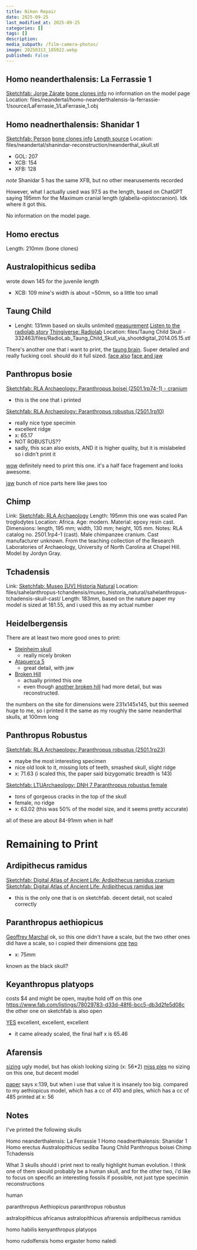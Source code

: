 ```yaml
---
title: Nikon Repair
date: 2025-09-25
last_modified_at: 2025-09-25
categories: []
tags: []
description: 
media_subpath: /film-camera-photos/
image: 20250313_185922.webp
published: False
---
```


## Homo neanderthalensis: La Ferrassie 1
[Sketchfab: Jorge Zárate](https://sketchfab.com/3d-models/homo-neanderthal-c5b18842080f479889fb04133c5f701f)
[bone clones info](https://boneclones.com/product/homo-neanderthalensis-skull-la-ferrassie-1-BH-019)
no information on the model page
Location: files/neandertal/homo-neanderthalensis-la-ferrassie-1/source/LaFerrasie_1/LaFerrasie_1.obj

## Homo neadnerthalensis: Shanidar 1
[Sketchfab: Person](https://sketchfab.com/3d-models/neanderthal-skull-9b3c92418e564edc8cc84dda42e6c761)
[bone clones info](https://boneclones.com/product/shanidar-1-skull-BH-050)
[Length source](https://www.academia.edu/figures/7188879/table-2-selected-measurements-from-the-shanidar-and-crania)
Location: files/neandertal/shanindar-reconstruction/neanderthal_skull.stl
- GOL: 207
- XCB: 154
- XFB: 128

*note* Shanidar 5 has the same XFB, but no other mearusements recorded

However, what I actually used was 97.5 as the length, based on ChatGPT saying 195mm for the Maximum cranial length (glabella-opistocranion). Idk where it got this.

No information on the model page.

## Homo erectus
Length: 210mm (bone clones)

## Australopithicus sediba
wrote down 145 for the juvenile length
- XCB: 109
mine's width is about ~50mm, so a little too small

## Taung Child
- Lenght: 131mm 
based on skulls unlimited [measurement](https://www.skullsunlimited.com/products/replica-taung-child-skull-3-pieces-bh-016)
[Listen to the radiolab story](https://www.radiolab.org/podcast/taung-child)
[Thingiverse: Radiolab](https://www.thingiverse.com/thing:332463)
Location: files/Taung Child Skull - 332463/files/RadioLab_Taung_Child_Skull_via_shootdigital_2014.05.15.stl

There's another one that i want to print, the [taung brain](https://sketchfab.com/3d-models/australopithecus-africanus-taung25011rp11-1-0cc121b94edc4a409e4e3862254e729a). Super detailed and really fucking cool. should do it full sized. [face also](https://sketchfab.com/3d-models/crane-enfant-de-taung-1b53441de0d9454eaeae48ad2f37e0cf) [face and jaw](https://sketchfab.com/3d-models/primates-australopithecus-africanus-ac715114f43040769389a086a5635929)

## Panthropus bosie
[Sketchfab: RLA Archaeology: Paranthropus boisei (2501.1rp74-1) - cranium](https://sketchfab.com/3d-models/paranthropus-boisei-25011rp74-1-cranium-9b0fe239afbc49e9a2bec1bb05dbd55c) 
  - this is the one that i printed


[Sketchfab: RLA Archaeology: Paranthropus robustus (2501.1rp10)](https://sketchfab.com/3d-models/paranthropus-robustus-25011rp10-0b541e124a8e41c285020329ef000283)
  - really nice type specimin
  - excellent ridge
  - x: 65.17
  - NOT ROBUSTUS??
  - sadly, this scan also exists, AND it is higher quality, but it is mislabeled so i didn't print it

[wow](https://africanfossils.org/hominids/knmer-732?o=1)
definitely need to print this one. it's a half face fragement and looks awesome.

[jaw](https://africanfossils.org/hominids/knmer-3230?o=1) bunch of nice parts here like jaws too

## Chimp
Link: [Sketchfab: RLA Archaeology](https://sketchfab.com/3d-models/pan-troglodytes-modern-25011rp4-1-1dd3785e1efb43be85bd89c680a69d0a)
Length: 195mm
this one was scaled 
Pan troglodytes
Location: Africa.
Age: modern.
Material: epoxy resin cast.
Dimensions: length, 195 mm; width, 130 mm; height, 105 mm.
Notes: RLA catalog no. 2501.1rp4-1 (cast). Male chimpanzee cranium. Cast manufacturer unknown. From the teaching collection of the Research Laboratories of Archaeology, University of North Carolina at Chapel Hill. Model by Jordyn Gray.

## Tchadensis
Link: [Sketchfab: Museo [UV] Historia Natural](https://sketchfab.com/3d-models/sahelanthropus-tchadensis-skull-cast-08a5eb1ecef444d3a5f13bf5a2818923)
Location: files/sahelanthropus-tchandensis/museo_historia_natural/sahelanthropus-tchadensis-skull-cast/
Length: 183mm, based on the nature paper
my model is sized at 181.55, and i used this as my actual number


## Heidelbergensis

There are at least two more good ones to print:
- [Steinheim skull](https://sketchfab.com/3d-models/homo-heidelbergensis-steinheim-skull1979rp45-e4220013e3d3454d9b7492d47116fe86)
  - really nicely broken
- [Atapuerca 5](https://sketchfab.com/3d-models/homo-heidelbergensis-8b07fb8f41a74d589be05e7152a79612)
  - great detail, with jaw
- [Broken Hill](https://sketchfab.com/3d-models/homo-sapiens-25011rp35-cranium-96ce6fa86a01479d907f7032e3e8f9b1)
  - actually printed this one
  - even though [another broken hill](https://sketchfab.com/3d-models/homo-heidelbergensis-broken-hill-1979rp9-91c4a28787c04df39540a290528794fa) had more detail, but was reconstructed.


the numbers on the site for dimensions were 231x145x145, but this seemed huge to me, so i printed it the same as my roughly the same neanderthal skulls, at 100mm long

## Panthropus Robustus
[Sketchfab: RLA Archaeology: Paranthropus robustus (2501.1rp23)](https://sketchfab.com/3d-models/paranthropus-robustus-25011rp23-63b6f246e55e411492bb8a4615f2bee0)
  - maybe the most interesting specimen
  - nice old look to it, missing lots of teeth, smashed skull, slight ridge
  - x: 71.63 (i scaled this, the paper said bizygomatic breadth is 143)


[Sketchfab: LTUArchaeology: DNH 7 Paranthropus robustus female](https://sketchfab.com/3d-models/dnh-7-paranthropus-robustus-female-c581173550444e5e95d2dc9df611c450)
  - _tons_ of gorgeous cracks in the top of the skull
  - female, no ridge
  - x: 63.02 (this was 50% of the model size, and it seems pretty accurate)


all of these are about 84-91mm when in half


# Remaining to Print

## Ardipithecus ramidus

[Sketchfab: Digital Atlas of Ancient Life: Ardipithecus ramidus cranium](https://sketchfab.com/3d-models/ardipithecus-ramidus-cranium-1b55fb758d164a60bab6a7d57f750b01)
[Sketchfab: Digital Atlas of Ancient Life: Ardipithecus ramidus jaw](https://sketchfab.com/3d-models/ardipithecus-ramidus-mandible-758bdb9201834f2eab61323ba0e786c3)
- this is the only one that is on sketchfab. decent detail, not scaled correctly

## Paranthropus aethiopicus

[Geoffrey Marchal](https://sketchfab.com/3d-models/paranthropus-aethiopicus-b45efcb8b6fa459bb7f0e5726ac1d3e7)
ok, so this one didn't have a scale, but the two other ones did have a scale, so i copied their dimensions
[one](https://sketchfab.com/3d-models/paranthropus-aethiopicus-25011rp19-333ebef7b3c04af8b87c3ee7467b5470)
[two](https://sketchfab.com/3d-models/paranthropus-aethiopicus-f799f267330f4d2d994b154581074344)

- x: 75mm

known as the black skull?

## Keyanthropus platyops
costs $4 and might be open, maybe hold off on this one https://www.fab.com/listings/78029783-d33d-48f6-bcc5-db3d2fe5d08c
the other one on sketchfab is also open

[YES](https://africanfossils.org/hominids/knmwt-40000-)
excellent, excellent, excellent
- it came already scaled, the final half x is 65.46

## Afarensis
[sizing](https://sketchfab.com/3d-models/australopithecus-afarensis-cranium-4562f063aba647d290abb5808d66f20a) ugly model, but has okish looking sizing (x: 56*2)
[miss ples](https://sketchfab.com/3d-models/australopithecus-africanus-miss-ples-93977b694cb74913ad5bec38ea2f9610) no sizing on this one, but decent model

[paper](https://pmc.ncbi.nlm.nih.gov/articles/PMC2409098) says x:139, but when i use that value it is insanely too big. compared to my aethiopicus model, which has a cc of 410 and ples, which has a cc of 485
printed at x: 56


## Notes 
I've printed the following skulls

 Homo neanderthalensis: La Ferrassie 1
 Homo neadnerthalensis: Shanidar 1
 Homo erectus
 Australopithicus sediba
 Taung Child
 Panthropus boisei
 Chimp
 Tchadensis

 What 3 skulls should i print next to really highlight human evolution. I think one of them skould probably be a human skull, and for the other two, i'd like to focus on specific an interesting fossils if possible, not just type specimin reconstructions



 human
 

 paranthropus Aethiopicus
 paranthropus robustus

 astralopithicus africanus
 astralopithicus afrarensis
 ardipithecus ramidus

 homo habilis
 kenyanthropus platyops

 homo rudolfensis
 homo ergaster
 homo naledi

 
